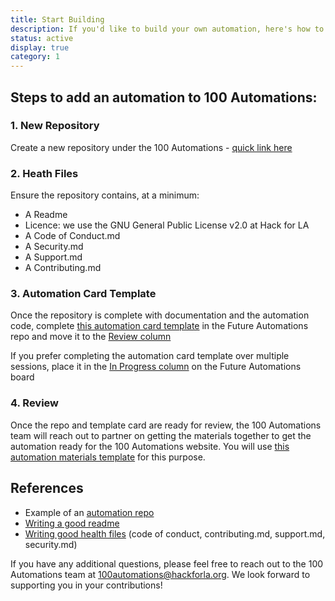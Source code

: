```yaml
---
title: Start Building
description: If you'd like to build your own automation, here's how to get started
status: active
display: true
category: 1
---
```


## Steps to add an automation to 100 Automations:

### 1. New Repository
Create a new repository under the 100 Automations - [quick link here](https://github.com/organizations/100Automations/repositories/new)

### 2. Heath Files
Ensure the repository contains, at a minimum:
- A Readme
- Licence: we use the GNU General Public License v2.0 at Hack for LA
- A Code of Conduct.md
- A Security.md
- A Support.md
- A Contributing.md

### 3. Automation Card Template
Once the repository is complete with documentation and the automation code, complete [this automation card template](https://github.com/100Automations/futureautomations/issues/new?assignees=&labels=documentation%2C+good+first+issue&template=create-automation-card-for--automation-name-.md&title=Create+automation+card+for+%5Bautomation+name%5D) in the Future Automations repo and move it to the [Review column](https://github.com/100Automations/futureautomations/projects/1#column-9876980)

If you prefer completing the automation card template over multiple sessions, place it in the [In Progress column](https://github.com/100Automations/futureautomations/projects/1#column-9876974) on the Future Automations board

### 4. Review
Once the repo and template card are ready for review, the 100 Automations team will reach out to partner on getting the materials together to get the automation ready for the 100 Automations website. You will use [this automation materials template](https://github.com/100Automations/futureautomations/issues/new?assignees=&labels=documentation%2C+good+first+issue&template=create-automation-card-for--automation-name-.md&title=Create+automation+card+for+%5Bautomation+name%5D) for this purpose.


## References ##
- Example of an [automation repo](https://github.com/100Automations/true-github-contributors)
- [Writing a good readme](/Website/guides/creating-good-readmes-for-automations.html)
- [Writing good health files](/Website/guides/community-support-for-automations.html) (code of conduct, contributing.md, support.md, security.md)


If you have any additional questions, please feel free to reach out to the 100 Automations team at 100automations@hackforla.org. We look forward to supporting you in your contributions!
